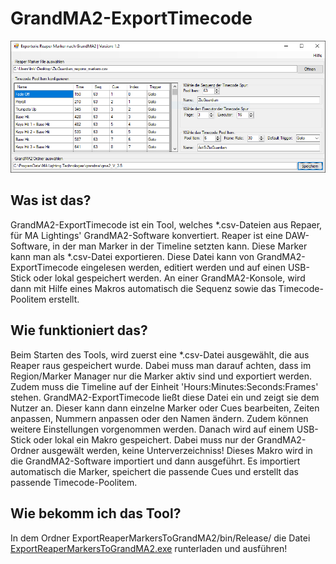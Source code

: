 # GrandMA2-ExportTimecode

![GrandMA2-ExportTimecode](ExportReaperMarkersToGrandMA2/img/ReadMe.PNG)


## Was ist das?
GrandMA2-ExportTimecode ist ein Tool, welches *.csv-Dateien aus Repaer, für MA Lightings' GrandMA2-Software konvertiert.
Reaper ist eine DAW-Software, in der man Marker in der Timeline setzten kann. Diese Marker kann man als *.csv-Datei exportieren.
Diese Datei kann von GrandMA2-ExportTimecode eingelesen werden, editiert werden und auf einen USB-Stick oder lokal gespeichert werden.
An einer GrandMA2-Konsole, wird dann mit Hilfe eines Makros automatisch die Sequenz sowie das Timecode-Poolitem erstellt.

## Wie funktioniert das?
Beim Starten des Tools, wird zuerst eine *.csv-Datei ausgewählt, die aus Reaper raus gespeichert wurde.
Dabei muss man darauf achten, dass im Region/Marker Manager nur die Marker aktiv sind und exportiert werden.
Zudem muss die Timeline auf der Einheit 'Hours:Minutes:Seconds:Frames' stehen.
GrandMA2-ExportTimecode ließt diese Datei ein und zeigt sie dem Nutzer an. Dieser kann dann einzelne Marker oder Cues bearbeiten,
Zeiten anpassen, Nummern anpassen oder den Namen ändern. Zudem können weitere Einstellungen vorgenommen werden.
Danach wird auf einem USB-Stick oder lokal ein Makro gespeichert. Dabei muss nur der GrandMA2-Ordner ausgewält werden, keine Unterverzeichniss!
Dieses Makro wird in die GrandMA2-Software importiert und dann ausgeführt. Es importiert automatisch die Marker, speichert die passende Cues und erstellt das passende Timecode-Poolitem.

## Wie bekomm ich das Tool?
In dem Ordner ExportReaperMarkersToGrandMA2/bin/Release/ die Datei [ExportReaperMarkersToGrandMA2.exe](ExportReaperMarkersToGrandMA2/bin/Release/ExportReaperMarkersToGrandMA2.exe) runterladen und ausführen!
